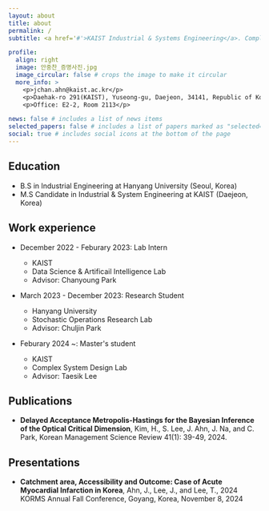 ```yaml
---
layout: about
title: about
permalink: /
subtitle: <a href='#'>KAIST Industrial & Systems Engineering</a>. Complex System Design Lab. 

profile:
  align: right
  image: 안중찬_증명사진.jpg
  image_circular: false # crops the image to make it circular
  more_info: >
    <p>jchan.ahn@kaist.ac.kr</p>
    <p>Daehak-ro 291(KAIST), Yuseong-gu, Daejeon, 34141, Republic of Korea</p>
    <p>Office: E2-2, Room 2113</p>

news: false # includes a list of news items
selected_papers: false # includes a list of papers marked as "selected={true}"
social: true # includes social icons at the bottom of the page
---
```

## Education
* B.S in Industrial Engineering at Hanyang University (Seoul, Korea)
* M.S Candidate in Industrial & System Engineering at KAIST (Daejeon, Korea)

## Work experience
* December 2022 - Feburary 2023: Lab Intern
  * KAIST
  * Data Science & Artificail Intelligence Lab
  * Advisor: Chanyoung Park

* March 2023 - December 2023: Research Student
  * Hanyang University
  * Stochastic Operations Research Lab
  * Advisor: Chuljin Park

* Feburary 2024 ~: Master's student
  * KAIST
  * Complex System Design Lab
  * Advisor: Taesik Lee

## Publications
* **Delayed Acceptance Metropolis-Hastings for the Bayesian Inference of the Optical Critical Dimension**, Kim, H., S. Lee, J. Ahn, J. Na, and C. Park, Korean Management Science Review 41(1): 39-49, 2024.

## Presentations
* **Catchment area, Accessibility and Outcome: Case of Acute Myocardial Infarction in Korea**, Ahn, J., Lee, J., and Lee, T., 2024 KORMS Annual Fall Conference, Goyang, Korea, November 8, 2024
 
